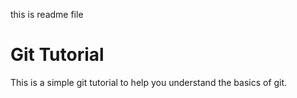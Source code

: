 this is readme file

# Git Tutorial
This is a simple git tutorial to help you understand the basics of git.